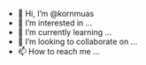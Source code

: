 - 👋 Hi, I’m @kornmuas
- 👀 I’m interested in ...
- 🌱 I’m currently learning ...
- 💞️ I’m looking to collaborate on ...
- 📫 How to reach me ...

<!---
kornmuas/kornmuas is a ✨ special ✨ repository because its `README.md` (this file) appears on your GitHub profile.
You can click the Preview link to take a look at your changes.
--->

